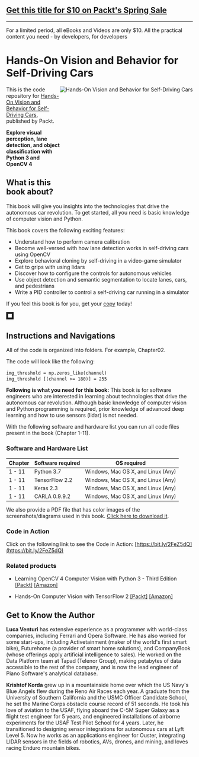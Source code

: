 ## [Get this title for $10 on Packt's Spring Sale](https://www.packt.com/B16322?utm_source=github&utm_medium=packt-github-repo&utm_campaign=spring_10_dollar_2022)
-----
For a limited period, all eBooks and Videos are only $10. All the practical content you need \- by developers, for developers

# Hands-On Vision and Behavior for Self-Driving Cars

<a href="https://www.packtpub.com/data/hands-on-vision-and-behavior-for-self-driving-cars?utm_source=github&utm_medium=repository&utm_campaign=9781786461629"><img src="https://www.packtpub.com/media/catalog/product/cache/4cdce5a811acc0d2926d7f857dceb83b/9/7/9781800203587-original_62.jpeg" alt="Hands-On Vision and Behavior for Self-Driving Cars" height="256px" align="right"></a>

This is the code repository for [Hands-On Vision and Behavior for Self-Driving Cars](https://www.packtpub.com/data/hands-on-vision-and-behavior-for-self-driving-cars?utm_source=github&utm_medium=repository&utm_campaign=9781786461629), published by Packt.

**Explore visual perception, lane detection, and object classification with Python 3 and OpenCV 4**

## What is this book about?
This book will give you insights into the technologies that drive the autonomous car revolution. To get started, all you need is basic knowledge of computer vision and Python.

This book covers the following exciting features:
* Understand how to perform camera calibration
* Become well-versed with how lane detection works in self-driving cars using OpenCV
* Explore behavioral cloning by self-driving in a video-game simulator
* Get to grips with using lidars
* Discover how to configure the controls for autonomous vehicles
* Use object detection and semantic segmentation to locate lanes, cars, and pedestrians
* Write a PID controller to control a self-driving car running in a simulator

If you feel this book is for you, get your [copy](https://www.amazon.com/dp/1800203586) today!

<a href="https://www.packtpub.com/?utm_source=github&utm_medium=banner&utm_campaign=GitHubBanner"><img src="https://raw.githubusercontent.com/PacktPublishing/GitHub/master/GitHub.png" 
alt="https://www.packtpub.com/" border="5" /></a>

## Instructions and Navigations
All of the code is organized into folders. For example, Chapter02.

The code will look like the following:
```
img_threshold = np.zeros_like(channel)
img_threshold [(channel >= 180)] = 255
```

**Following is what you need for this book:**
This book is for software engineers who are interested in learning about technologies that drive the autonomous car revolution. Although basic knowledge of computer vision and Python programming is required, prior knowledge of advanced deep learning and how to use sensors (lidar) is not needed.

With the following software and hardware list you can run all code files present in the book (Chapter 1-11).
### Software and Hardware List
| Chapter | Software required | OS required |
| -------- | ------------------------------------ | ----------------------------------- |
| 1 - 11 | Python 3.7 | Windows, Mac OS X, and Linux (Any) |
| 1 - 11 | TensorFlow 2.2 | Windows, Mac OS X, and Linux (Any) |
| 1 - 11 | Keras 2.3 | Windows, Mac OS X, and Linux (Any) |
| 1 - 11 | CARLA 0.9.9.2 | Windows, Mac OS X, and Linux (Any) |

We also provide a PDF file that has color images of the screenshots/diagrams used in this book. [Click here to download it](https://static.packt-cdn.com/downloads/9781800203587_ColorImages.pdf).

### Code in Action
Click on the following link to see the Code in Action: [https://bit.ly/2FeZ5dQ](https://bit.ly/2FeZ5dQ)

### Related products
* Learning OpenCV 4 Computer Vision with Python 3 - Third Edition [[Packt]](https://www.packtpub.com/product/learning-opencv-4-computer-vision-with-python-3-third-edition/9781789531619?utm_source=github&utm_medium=repository&utm_campaign=9781789531619) [[Amazon]](https://www.amazon.com/dp/1789531616)

* Hands-On Computer Vision with TensorFlow 2 [[Packt]](https://www.packtpub.com/product/hands-on-computer-vision-with-tensorflow-2/9781788830645?utm_source=github&utm_medium=repository&utm_campaign=9781788830645) [[Amazon]](https://www.amazon.com/dp/1788830644)

## Get to Know the Author
**Luca Venturi**
has extensive experience as a programmer with world-class companies, including Ferrari and Opera Software. He has also worked for some start-ups, including Activetainment (maker of the world's first smart bike), Futurehome (a provider of smart home solutions), and CompanyBook (whose offerings apply artificial intelligence to sales). He worked on the Data Platform team at Tapad (Telenor Group), making petabytes of data accessible to the rest of the company, and is now the lead engineer of Piano Software's analytical database.

**Krishtof Korda**
grew up in a mountainside home over which the US Navy's Blue Angels flew during the Reno Air Races each year. A graduate from the University of Southern California and the USMC Officer Candidate School, he set the Marine Corps obstacle course record of 51 seconds. He took his love of aviation to the USAF, flying aboard the C-5M Super Galaxy as a flight test engineer for 5 years, and engineered installations of airborne experiments for the USAF Test Pilot School for 4 years. Later, he transitioned to designing sensor integrations for autonomous cars at Lyft Level 5. Now he works as an applications engineer for Ouster, integrating LIDAR sensors in the fields of robotics, AVs, drones, and mining, and loves racing Enduro mountain bikes.
